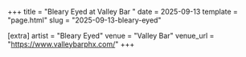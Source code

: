 +++
title = "Bleary Eyed at Valley Bar "
date = 2025-09-13
template = "page.html"
slug = "2025-09-13-bleary-eyed"

[extra]
artist = "Bleary Eyed"
venue = "Valley Bar"
venue_url = "https://www.valleybarphx.com/"
+++
